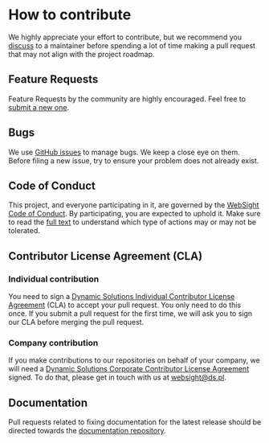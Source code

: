 # How to contribute
We highly appreciate your effort to contribute, but we recommend you [discuss](https://github.com/websight-io/starter/discussions) to a maintainer before spending a lot of time making a pull request that may not align with the project roadmap.

## Feature Requests
Feature Requests by the community are highly encouraged. Feel free to [submit a new one](https://github.com/websight-io/websight-bundle-resource-provider/issues/new?assignees=&labels=&template=feature_request.md&title=).

## Bugs
We use [GitHub issues](https://github.com/websight-io/websight-bundle-resource-provider/issues) to manage bugs. We keep a close eye on them. Before filing a new issue, try to ensure your problem does not already exist.

## Code of Conduct
This project, and everyone participating in it, are governed by the [WebSight Code of Conduct](https://github.com/websight-io/starter/blob/main/CODE_OF_CONDUCT.md). By participating, you are expected to uphold it. Make sure to read the [full text](https://github.com/websight-io/starter/blob/main/CODE_OF_CONDUCT.md) to understand which type of actions may or may not be tolerated.

## Contributor License Agreement (CLA)

### Individual contribution

You need to sign a [Dynamic Solutions Individual Contributor License Agreement](https://www.websight.io/product/cla/individual/v1/) (CLA) to accept your pull request. You only need to do this once. If you submit a pull request for the first time, we will ask you to sign our CLA before merging the pull request.

### Company contribution

If you make contributions to our repositories on behalf of your company, we will need a [Dynamic Solutions Corporate Contributor License Agreement](https://www.websight.io/product/cla/corporate/v1/) signed. To do that, please get in touch with us at [websight@ds.pl](mailto:websight@ds.pl).

## Documentation

Pull requests related to fixing documentation for the latest release should be directed towards the [documentation repository](https://github.com/websight-io/docs).
